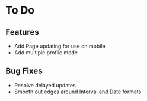 # To Do

## Features
- Add Page updating for use on mobile
- Add multiple profile mode

## Bug Fixes
- Resolve delayed updates
- Smooth out edges around Interval and Date formats